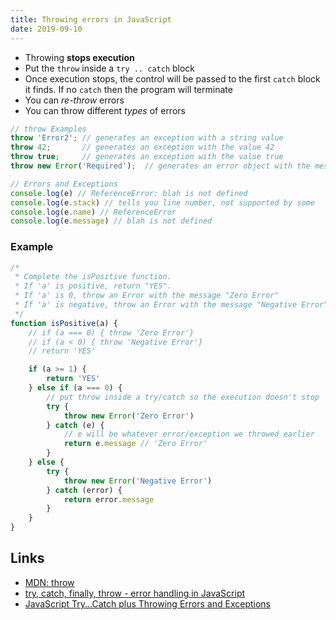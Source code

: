 ```yaml
---
title: Throwing errors in JavaScript
date: 2019-09-10
---
```


- Throwing **stops execution**
- Put the `throw` inside a `try .. catch` block
- Once execution stops, the control will be passed to the first `catch` block it finds. If no `catch` then the program will terminate
- You can _re-throw_ errors
- You can throw different _types_ of errors


```js
// throw Examples
throw 'Error2'; // generates an exception with a string value
throw 42;       // generates an exception with the value 42
throw true;     // generates an exception with the value true
throw new Error('Required');  // generates an error object with the message of Required
```

```js
// Errors and Exceptions
console.log(e) // ReferenceError: blah is not defined
console.log(e.stack) // tells you line number, not supported by some
console.log(e.name) // ReferenceError
console.log(e.message) // blah is not defined

```

### Example

```js
/*
 * Complete the isPositive function.
 * If 'a' is positive, return "YES".
 * If 'a' is 0, throw an Error with the message "Zero Error"
 * If 'a' is negative, throw an Error with the message "Negative Error"
 */
function isPositive(a) {
    // if (a === 0) { throw 'Zero Error'}
    // if (a < 0) { throw 'Negative Error'}
    // return 'YES'

    if (a >= 1) {
        return 'YES'
    } else if (a === 0) {
        // put throw inside a try/catch so the execution doesn't stop
        try {
            throw new Error('Zero Error')
        } catch (e) {
            // e will be whatever error/exception we throwed earlier
            return e.message // 'Zero Error'
        }
    } else {
        try {
            throw new Error('Negative Error')
        } catch (error) {
            return error.message
        }
    }
}
````


Links
---

- [MDN: throw](https://developer.mozilla.org/en-US/docs/Web/JavaScript/Reference/Statements/throw)
- [try, catch, finally, throw - error handling in JavaScript](https://www.youtube.com/watch?v=cFTFtuEQ-10)
- [JavaScript Try...Catch plus Throwing Errors and Exceptions](https://www.youtube.com/watch?v=_am9rKw4vWw)
